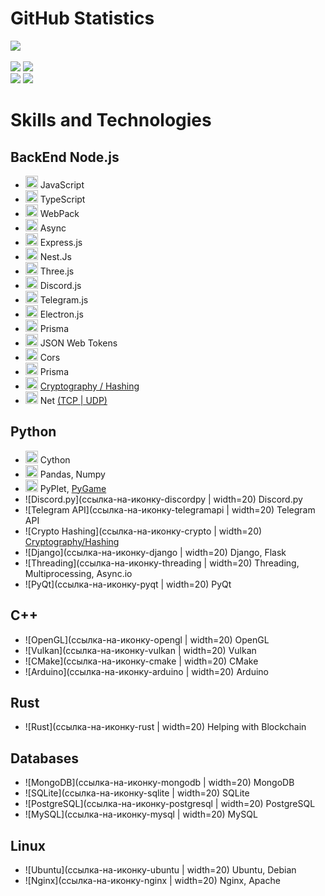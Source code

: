 # GitHub Statistics

[![](https://github-readme-stats.vercel.app/api?username=ArtemkaDev&show_icons=true&theme=radical&count_private=true&hide=issues,stars)](https://github.com/ArtemkaDev?tab=repositories) <br /> <br />
[![](https://github-readme-stats.vercel.app/api/pin?username=ArtemkaDev&repo=UCS&theme=radical)](https://github.com/ArtemkaDev/UCS)
[![](https://github-readme-stats.vercel.app/api/pin?username=ArtemkaDev&repo=RPGame&theme=radical)](https://github.com/ArtemkaDev/RPGame)
<br>
[![](https://github-readme-stats.vercel.app/api/pin?username=ArtemkaDev&repo=HttpRpc&theme=radical)](https://github.com/ArtemkaDev/HttpRpc)
[![](https://github-readme-stats.vercel.app/api/pin?username=AploCoin&repo=PythonTools&theme=radical)](https://github.com/AploCoin/PythonTools)


# Skills and Technologies

## BackEnd Node.js
- <img src="https://github.com/ArtemkaDev/ArtemkaDev/assets/87724011/14302163-8d7c-4e1d-bbdc-a2767520372b" width="20" height="20"> JavaScript
- <img src="https://github.com/ArtemkaDev/ArtemkaDev/assets/87724011/898bd7d1-18d8-49e4-96bf-7d937098f8bc" width="20" height="20"> TypeScript
- <img src="https://github.com/ArtemkaDev/ArtemkaDev/assets/87724011/bc7d4796-ecdb-4b49-b97a-84cd865fdd87" width="20" height="20"> WebPack
- <img src="https://github.com/ArtemkaDev/ArtemkaDev/assets/87724011/fc5bcc3f-8334-443b-87a6-5ac05dfbcf7c" width="20" height="20"> Async
- <img src="https://github.com/ArtemkaDev/ArtemkaDev/assets/87724011/603288f9-fe6f-423c-839f-eb8ec4cdb8d7" width="20" height="20"> Express.js
- <img src="https://github.com/ArtemkaDev/ArtemkaDev/assets/87724011/1519384d-de65-4d7f-8327-fca9d084914f" width="20" height="20"> Nest.Js
- <img src="https://github.com/ArtemkaDev/ArtemkaDev/assets/87724011/4b770848-9178-4670-9a74-1f0da64dd397" width="20" height="20"> Three.js
- <img src="https://github.com/ArtemkaDev/ArtemkaDev/assets/87724011/7ab0a145-e6de-45c0-813a-d9b87f2ab830" width="20" height="20"> Discord.js
- <img src="https://github.com/ArtemkaDev/ArtemkaDev/assets/87724011/d3cfdc29-14db-4a05-86f5-1563f9313871" width="20" height="20"> Telegram.js
- <img src="https://github.com/ArtemkaDev/ArtemkaDev/assets/87724011/5a4f3be4-252e-4f73-81c0-e33776eb86e2" width="20" height="20"> Electron.js
- <img src="" width="20" height="20"> Prisma
- <img src="" width="20" height="20"> JSON Web Tokens
- <img src="" width="20" height="20"> Cors
- <img src="" width="20" height="20"> Prisma
- <img src="https://github.com/ArtemkaDev/ArtemkaDev/assets/87724011/792e0af6-29a3-465d-a2f5-e13fcba8d484" width="20" height="20"> [Cryptography / Hashing](https://github.com/ArtemkaDev/HttpRpc)
- <img src="https://github.com/ArtemkaDev/ArtemkaDev/assets/87724011/d512f3b6-ce6b-432f-8d1c-86b56c720ec9" width="20" height="20"> Net [(TCP | UDP)](https://nodejs.org/api/net.html)

## Python
- <img src="https://github.com/ArtemkaDev/ArtemkaDev/assets/87724011/18b6a749-ca89-4896-8774-9c7556a13bd0" width="20" height="20"> Cython
- <img src="https://github.com/ArtemkaDev/ArtemkaDev/assets/87724011/87f28f2f-0294-40a4-9a59-f8248bf2a572" width="20" height="20"> Pandas, Numpy
- <img src="https://github.com/ArtemkaDev/ArtemkaDev/assets/87724011/75091f4a-167d-4387-a4a7-e467b9a4bb9e" width="20" height="20"> PyPlet, [PyGame](https://github.com/ArtemkaDev/RPGame)
- ![Discord.py](ссылка-на-иконку-discordpy | width=20) Discord.py
- ![Telegram API](ссылка-на-иконку-telegramapi | width=20) Telegram API
- ![Crypto Hashing](ссылка-на-иконку-crypto | width=20) [Cryptography/Hashing](https://github.com/AploCoin/PythonTools/tree/main/src)
- ![Django](ссылка-на-иконку-django | width=20) Django, Flask
- ![Threading](ссылка-на-иконку-threading | width=20) Threading, Multiprocessing, Async.io
- ![PyQt](ссылка-на-иконку-pyqt | width=20) PyQt

## C++
- ![OpenGL](ссылка-на-иконку-opengl | width=20) OpenGL
- ![Vulkan](ссылка-на-иконку-vulkan | width=20) Vulkan
- ![CMake](ссылка-на-иконку-cmake | width=20) CMake
- ![Arduino](ссылка-на-иконку-arduino | width=20) Arduino

## Rust
- ![Rust](ссылка-на-иконку-rust | width=20) Helping with Blockchain

## Databases
- ![MongoDB](ссылка-на-иконку-mongodb | width=20) MongoDB
- ![SQLite](ссылка-на-иконку-sqlite | width=20) SQLite
- ![PostgreSQL](ссылка-на-иконку-postgresql | width=20) PostgreSQL
- ![MySQL](ссылка-на-иконку-mysql | width=20) MySQL

## Linux
- ![Ubuntu](ссылка-на-иконку-ubuntu | width=20) Ubuntu, Debian
- ![Nginx](ссылка-на-иконку-nginx | width=20) Nginx, Apache







